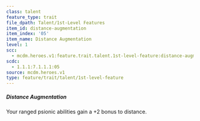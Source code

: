 ```yaml
---
class: talent
feature_type: trait
file_dpath: Talent/1st-Level Features
item_id: distance-augmentation
item_index: '05'
item_name: Distance Augmentation
level: 1
scc:
  - mcdm.heroes.v1:feature.trait.talent.1st-level-feature:distance-augmentation
scdc:
  - 1.1.1:7.1.1.1:05
source: mcdm.heroes.v1
type: feature/trait/talent/1st-level-feature
---
```


##### Distance Augmentation

Your ranged psionic abilities gain a +2 bonus to distance.
